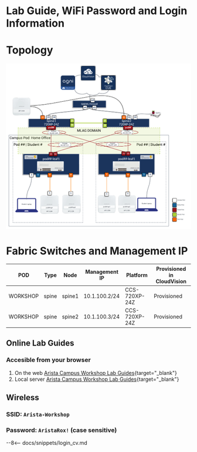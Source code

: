 # Lab Guide, WiFi Password and Login Information 

# Topology

![Arista Campus Workshop](../assets/images/topology/atd_student-light.png#only-light)

# Fabric Switches and Management IP

| POD | Type | Node | Management IP | Platform | Provisioned in CloudVision |
| --- | ---- | ---- | ------------- | -------- | -------------------------- |
| WORKSHOP | spine | spine1 | 10.1.100.2/24 | CCS-720XP-24Z  | Provisioned |
| WORKSHOP | spine | spine2 | 10.1.100.3/24 | CCS-720XP-24Z  | Provisioned |


## Online Lab Guides

### Accesible from your browser

1. On the web [Arista Campus Workshop Lab Guides](https://acws.duckdns.org/){target="_blank"}
2. Local server [Arista Campus Workshop Lab Guides](http://10.1.100.50:8000/){target="_blank"}   

## Wireless 
### SSID: `Arista-Workshop`
### Password: `AristaRox!` (case sensitive)

--8<--
docs/snippets/login_cv.md